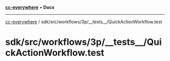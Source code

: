 [**cc-everywhere**](../../../../../../index.md) • **Docs**

***

[cc-everywhere](../../../../../../index.md) / sdk/src/workflows/3p/\_\_tests\_\_/QuickActionWorkflow.test

# sdk/src/workflows/3p/\_\_tests\_\_/QuickActionWorkflow.test
